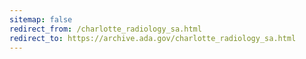 ```yaml
---
sitemap: false 
redirect_from: /charlotte_radiology_sa.html 
redirect_to: https://archive.ada.gov/charlotte_radiology_sa.html 
---
```

